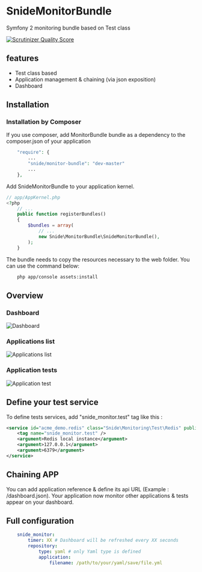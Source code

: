 SnideMonitorBundle
==================

Symfony 2 monitoring bundle based on Test class

[![Scrutinizer Quality Score](https://scrutinizer-ci.com/g/pdenis/MonitorBundle/badges/quality-score.png?s=db430d0b51814554d04706e8790a6642ae4322f3)](https://scrutinizer-ci.com/g/pdenis/MonitorBundle/)

## features
- Test class based
- Application management & chaining (via json exposition)
- Dashboard

## Installation

### Installation by Composer

If you use composer, add MonitorBundle bundle as a dependency to the composer.json of your application

```php
    "require": {
        ...
        "snide/monitor-bundle": "dev-master"
        ...
    },

```

Add SnideMonitorBundle to your application kernel.

```php
// app/AppKernel.php
<?php
    // ...
    public function registerBundles()
    {
        $bundles = array(
            // ...
            new Snide\MonitorBundle\SnideMonitorBundle(),
        );
    }
```

The bundle needs to copy the resources necessary to the web folder. You can use the command below:

```bash
    php app/console assets:install
```

## Overview

### Dashboard
<img src="https://raw.github.com/pdenis/MonitorBundle/master/docs/screenshots/monitor_dashboard.jpg" alt="Dashboard">

### Applications list
<img src="https://raw.github.com/pdenis/MonitorBundle/master/docs/screenshots/monitor_applications.jpg" alt="Applications list">

### Application tests
<img src="https://raw.github.com/pdenis/MonitorBundle/master/docs/screenshots/monitor_applications_tests.jpg" alt="Application test">

## Define your test service

To define tests services, add "snide_monitor.test" tag like this :

```xml
<service id="acme_demo.redis" class="Snide\Monitoring\Test\Redis" public="false">
    <tag name="snide_monitor.test" />
    <argument>Redis local instance</argument>
    <argument>127.0.0.1</argument>
    <argument>6379</argument>
</service>
```
## Chaining APP

You can add application reference & define its api URL (Example : /dashboard.json).
Your application now monitor other applications & tests appear on your dashboard.

## Full configuration

```yaml
    snide_monitor:
        timer: XX # Dashboard will be refreshed every XX seconds
        repository:
            type: yaml # only Yaml type is defined
            application:
                filename: /path/to/your/yaml/save/file.yml
```